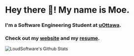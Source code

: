 # Hey there 👋! My name is Moe.

<!--
**moebachrouch/moebachrouch** is a ✨ _special_ ✨ repository because its `README.md` (this file) appears on your GitHub profile.-->

### I'm a Software Engineering Student at [uOttawa].

### Check out my [website] and my [resume].

<img align="left" alt="LoudSoftware's Github Stats" src="https://github-readme-stats.vercel.app/api?username=moebachrouch&show_icons=true&hide_border=true" />

[uOttawa]: https://www.uottawa.ca/en
[portfolio]: https://moebachrouch.github.io/
[resume]: https://drive.google.com/file/d/1Zd_RQ8mfPS9eTY8O_3Y0too1oS2nCsUZ/view?usp=sharing
[website]: https://www.moebachrouch.com/
